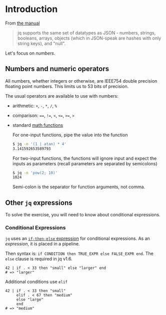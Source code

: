 # Introduction

From [the manual][man-types]

> jq supports the same set of datatypes as JSON - numbers, strings, booleans, arrays, objects (which in JSON-speak are hashes with only string keys), and "null".

Let's focus on *numbers*.

## Numbers and numeric operators

All numbers, whether integers or otherwise, are IEEE754 double precision floating point numbers.
This limits us to 53 bits of precision.

The usual operators are available to use with numbers:

- arithmetic: `+`, `-`, `*`, `/`, `%`
- comparison: `==`, `!=`, `<`, `<=`, `>=`, `>`
- standard [math functions][man-math]

  For one-input functions, pipe the value into the function

  ```sh
  $ jq -n '(1 | atan) * 4'
  3.141592653589793
  ```

  For two-input functions, the functions will ignore input and expect the
  inputs as parameters (recall parameters are separated by semicolons)

  ```sh
  $ jq -n 'pow(2; 10)'
  1024
  ```

  Semi-colon is the separator for function arguments, not comma.

## Other `jq` expressions

To solve the exercise, you will need to know about conditional expressions.

### Conditional Expressions

`jq` uses an [`if-then-else` expression][if-then-else] for conditional expressions.
As an _expression_, it is placed in a pipeline.

Then syntax is: `if CONDITION then TRUE_EXPR else FALSE_EXPR end`.
The `else` clause is required in jq v1.6.

```jq
42 | if . < 33 then "small" else "larger" end
# => "larger"
```

Additional conditions use `elif`

```jq
42 | if . < 33 then "small"
     elif . < 67 then "medium"
     else "large"
     end
# => "medium"
```

[man-types]: https://stedolan.github.io/jq/manual/v1.6/#TypesandValues
[man-math]: https://stedolan.github.io/jq/manual/v1.6/#Math
[if-then-else]: https://stedolan.github.io/jq/manual/v1.6/#if-then-else
